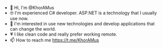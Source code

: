 - 👋 Hi, I'm @KhorAMus
- 🤓 I'm experienced C# developer. ASP.NET is a technology that I usually use now.
- 👀 I'm interested in use new technologies and develop applications that can change the world.
- 💗 I like clean code and really prefer working remote.
- 📫 How to reach me https://t.me/KhorAMus

<!---
KhorAMus/KhorAMus is a ✨ special ✨ repository because its `README.md` (this file) appears on your GitHub profile.
You can click the Preview link to take a look at your changes.
--->

